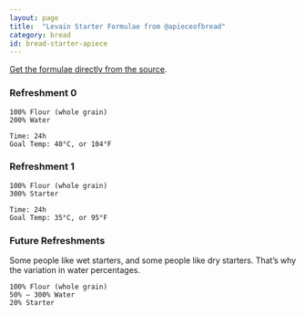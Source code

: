 ```yaml
---
layout: page
title:  "Levain Starter Formulae from @apieceofbread"
category: bread
id: bread-starter-apiece
---
```


[Get the formulae directly from the source](https://www.dropbox.com/sh/9qinzbju8ihqy22/AADvBda8-wy6Otxq73_nNlvNa/GET%20STARTER'ED.pdf?dl=0).

### Refreshment 0

```
100% Flour (whole grain)
200% Water

Time: 24h
Goal Temp: 40°C, or 104°F
```

### Refreshment 1

```
100% Flour (whole grain)
300% Starter

Time: 24h
Goal Temp: 35°C, or 95°F
```

### Future Refreshments

Some people like wet starters, and some people like dry starters. That’s why the variation in water percentages.

```
100% Flour (whole grain)
50% — 300% Water
20% Starter
```
